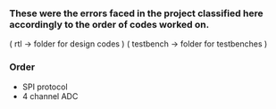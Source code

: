 ### These were the errors faced in the project classified here accordingly to the order of codes worked on.
( rtl -> folder for design codes )
( testbench -> folder for testbenches )

### Order 
- SPI protocol 
- 4 channel ADC 
